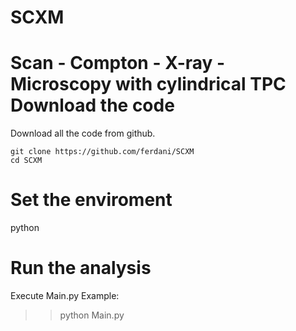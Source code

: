 # SCXM
Scan - Compton - X-ray - Microscopy with cylindrical TPC
Download the code
====

Download all the code from github.

    git clone https://github.com/ferdani/SCXM
    cd SCXM

Set the enviroment
====

python

Run the analysis
====

Execute Main.py Example: 

>> python Main.py



    

